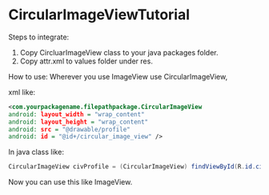 # CircularImageViewTutorial

Steps to integrate:

1. Copy CircluarImageView class to your java packages folder.
2. Copy attr.xml to values folder under res.

How to use:
Wherever you use ImageView use CircularImageView, 

xml like:
```xml
<com.yourpackagename.filepathpackage.CircularImageView
android: layout_width = "wrap_content"
android: layout_height = "wrap_content"
android: src = "@drawable/profile"
android: id = "@id+/circular_image_view" />
```

In java class like:

```java
CircularImageView civProfile = (CircularImageView) findViewById(R.id.circular_image_view);
```

Now you can use this like ImageView.
